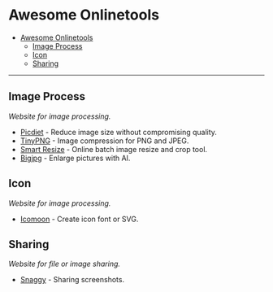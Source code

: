 # Awesome Onlinetools

- [Awesome Onlinetools](#awesome-onlinetools)
    - [Image Process](#image-process)
    - [Icon](#icon)
    - [Sharing](#sharing)
    
    
- - -

## Image Process

*Website for image processing.*

* [Picdiet](https://www.picdiet.com) - Reduce image size without compromising quality.
* [TinyPNG](https://tinypng.com/) - Image compression for PNG and JPEG.
* [Smart Resize](https://www.smartresize.com/) - Online batch image resize and crop tool.
* [Bigjpg](http://bigjpg.com) - Enlarge pictures with AI.


## Icon

*Website for image processing.*

* [Icomoon](https://icomoon.io/app/#/select) - Create icon font or SVG.

## Sharing

*Website for file or image sharing.*

* [Snaggy](https://snag.gy/) - Sharing screenshots.
